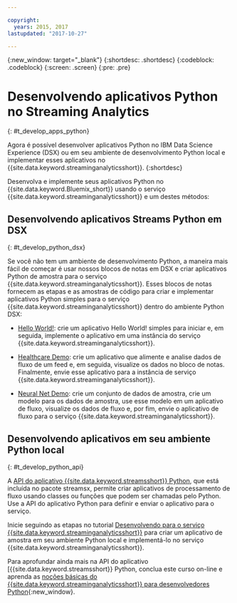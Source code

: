 ```yaml
---

copyright:
  years: 2015, 2017
lastupdated: "2017-10-27"

---
```


<!-- Attribute definitions -->
{:new_window: target="_blank"}
{:shortdesc: .shortdesc}
{:codeblock: .codeblock}
{:screen: .screen}
{:pre: .pre}

# Desenvolvendo aplicativos Python no Streaming Analytics
{: #t_develop_apps_python}

Agora é possível desenvolver aplicativos Python no IBM Data Science Experience (DSX) ou em seu ambiente de desenvolvimento Python local e implementar esses aplicativos no {{site.data.keyword.streaminganalyticsshort}}.
{:shortdesc}

Desenvolva e implemente seus aplicativos Python no {{site.data.keyword.Bluemix_short}} usando o serviço {{site.data.keyword.streaminganalyticsshort}} e um destes métodos:


## Desenvolvendo aplicativos Streams Python em DSX
{: #t_develop_python_dsx}

Se você não tem um ambiente de desenvolvimento Python, a maneira mais fácil de começar é usar nossos blocos de notas em DSX e criar aplicativos Python de amostra para o serviço {{site.data.keyword.streaminganalyticsshort}}. Esses blocos de notas fornecem as etapas e as amostras de código para criar e implementar aplicativos Python simples para o serviço {{site.data.keyword.streaminganalyticsshort}} dentro do ambiente Python DSX:

* [Hello World!](https://apsportal.ibm.com/exchange/public/entry/view/9fc33ce7301f10e21a9f92039ca9c6e8): crie um aplicativo Hello World! simples para iniciar e, em seguida, implemente o aplicativo em uma instância do serviço {{site.data.keyword.streaminganalyticsshort}}.

* [Healthcare Demo](https://apsportal.ibm.com/exchange/public/entry/view/9fc33ce7301f10e21a9f92039cad29a6): crie um aplicativo que alimente e analise dados de fluxo de um feed e, em seguida, visualize os dados no bloco de notas. Finalmente, envie esse aplicativo para a instância de serviço {{site.data.keyword.streaminganalyticsshort}}.

* [Neural Net Demo](https://apsportal.ibm.com/exchange/public/entry/view/9fc33ce7301f10e21a9f92039ca60bb7): crie um conjunto de dados de amostra, crie um modelo para os dados de amostra, use esse modelo em um aplicativo de fluxo, visualize os dados de fluxo e, por fim,
envie o aplicativo de fluxo para o serviço {{site.data.keyword.streaminganalyticsshort}}.

## Desenvolvendo aplicativos em seu ambiente Python local
 {: #t_develop_python_api}

 A [API do aplicativo {{site.data.keyword.streamsshort}} Python](http://ibmstreams.github.io/streamsx.documentation/docs/python/python-appapi-devguide/#50-api-features), que está incluída no pacote streamsx, permite criar aplicativos de processamento de fluxo usando classes ou funções que podem ser chamadas pelo Python. Use a API do aplicativo Python para definir e enviar o aplicativo para o serviço.

Inicie seguindo as etapas no tutorial [Desenvolvendo para o serviço {{site.data.keyword.streaminganalyticsshort}}](http://ibmstreams.github.io/streamsx.documentation/docs/python/1.6/python-appapi-devguide-2a/index.html) para criar um aplicativo de amostra em seu ambiente Python local e implementá-lo no serviço {{site.data.keyword.streaminganalyticsshort}}.

Para aprofundar ainda mais na API do aplicativo [{{site.data.keyword.streamsshort}} Python, conclua este curso on-line e aprenda as [ noções básicas do {{site.data.keyword.streaminganalyticsshort}} para desenvolvedores Python](https://developer.ibm.com/courses/all/streaming-analytics-basics-python-developers/){:new_window}.
